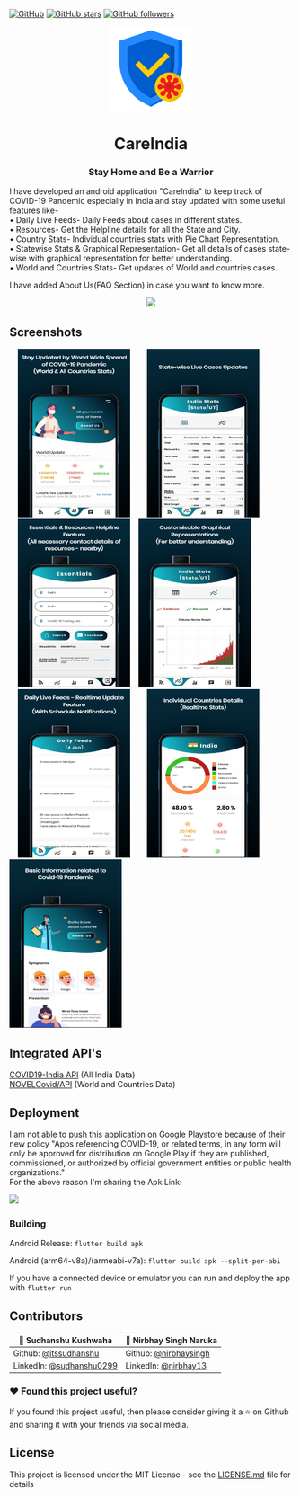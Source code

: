 [![GitHub](https://img.shields.io/github/license/itssudhanshu/CareIndia?style=flat-square)](LICENSE.md)    [![GitHub stars](https://img.shields.io/github/stars/itssudhanshu/CareIndia?style=social)](https://github.com/itssudhanshu/CareIndia/stargazers)      [![GitHub followers](https://img.shields.io/github/followers/itssudhanshu?style=social)](https://github.com/itssudhanshu?tab=followers)
<p align="center">
  <img src="https://github.com/itssudhanshu/CareIndia/blob/master/assets/icons/protection.png" width="150">
</p>
<h1 align="center">CareIndia</h1>
<h3 align="center">Stay Home and Be a Warrior</h3>

I have developed an android application "CareIndia" to keep track of COVID-19 Pandemic especially in India and stay updated with some useful features like-  
• Daily Live Feeds- Daily Feeds about cases in different states.  
• Resources- Get the Helpline details for all the State and City.   
• Country Stats- Individual countries stats with Pie Chart Representation.  
• Statewise Stats & Graphical Representation- Get all details of cases state-wise with graphical representation for better understanding.  
• World and Countries Stats- Get updates of World and countries cases.  

I have added About Us(FAQ Section) in case you want to know more.  

<p align="center"> 
  <a href="https://github.com/itssudhanshu/CareIndia/blob/master/CareIndia_v1.0.0_Light.apk?raw=true">
    <img src="https://img.shields.io/badge/Download App-CareIndia-blue.svg?style=for-the-badge">
  </a> 
</p>

## Screenshots

<img src="Screenshots/tia1166813629.png" height="300" width="200" hspace="15"><img src="Screenshots/tia1620771702.png" height="300" width="200" hspace="15"><img src="Screenshots/tia1682729890.png" height="300" width="200" hspace="15"><img src="Screenshots/tia1980716158.png" height="300" width="200"><img src="Screenshots/tia757740049.png" height="300" width="200" hspace="15"><img src="Screenshots/tia2037814491.png" height="300" width="200" hspace="15"><img src="Screenshots/tia1660536856.png" height="300" width="200">


## Integrated API's

[COVID19-India API](https://api.covid19india.org/) (All India Data)  
[NOVELCovid/API](https://corona.lmao.ninja/docs/) (World and Countries Data)

## Deployment

I am not able to push this application on Google Playstore because of their new policy "Apps referencing COVID-19, or related terms, in any form will only be approved for distribution on Google Play if they are published, commissioned, or authorized by official government entities or public health organizations."  
For the above reason I'm sharing the Apk Link:   

 <a href="https://github.com/itssudhanshu/CareIndia/blob/master/CareIndia_v1.0.0_Light.apk?raw=true">
    <img src="https://img.shields.io/badge/Download App-CareIndia-blue.svg?style=for-the-badge">
  </a>  

<h3>Building</h3>

Android Release: `flutter build apk` 

Android (arm64-v8a)/(armeabi-v7a): `flutter build apk --split-per-abi`  

If you have a connected device or emulator you can run and deploy the app with `flutter run`    

## Contributors


| 👤 **Sudhanshu Kushwaha**                                   | 👤 **Nirbhay Singh Naruka**                                              |
| ----------------------------------------------------------- | ---------------------------------------------------------------------- |
|Github: [@itssudhanshu](https://github.com/itssudhanshu)  | Github: [@nirbhaysingh](https://github.com/nirhbaysingh)   |
|LinkedIn: [@sudhanshu0299](https://linkedin.com/in/sudhanshu0299)  | LinkedIn: [@nirbhay13](https://www.linkedin.com/in/nirbhay13/)|


### :heart: Found this project useful?

If you found this project useful, then please consider giving it a :star: on Github and sharing it with your friends via social media.


## License

This project is licensed under the MIT License - see the [LICENSE.md](LICENSE.md) file for details


